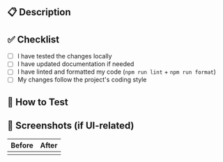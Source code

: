 ## 📋 Description

<!-- Describe what this PR does -->

## ✅ Checklist

- [ ] I have tested the changes locally
- [ ] I have updated documentation if needed
- [ ] I have linted and formatted my code (`npm run lint` + `npm run format`)
- [ ] My changes follow the project's coding style

## 🧪 How to Test

<!-- Instructions to test the PR manually -->

## 📸 Screenshots (if UI-related)

| Before | After |
| ------ | ----- |
|        |       |
